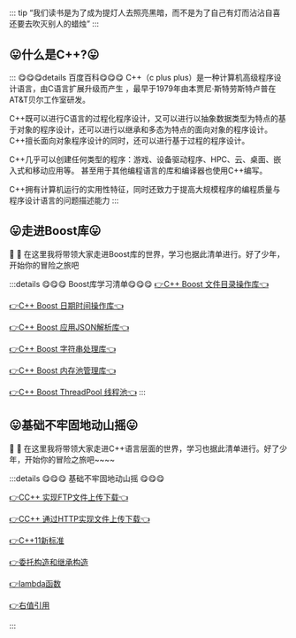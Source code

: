 # 


::: tip
“我们读书是为了成为提灯人去照亮黑暗，而不是为了自己有灯而沾沾自喜还要去吹灭别人的蜡烛”
::: 

## 😛什么是C++?😛

::: 😋😋😋details 百度百科😋😋😋
C++（c plus plus）是一种计算机高级程序设计语言，由C语言扩展升级而产生 ，最早于1979年由本贾尼·斯特劳斯特卢普在AT&T贝尔工作室研发。

C++既可以进行C语言的过程化程序设计，又可以进行以抽象数据类型为特点的基于对象的程序设计，还可以进行以继承和多态为特点的面向对象的程序设计。C++擅长面向对象程序设计的同时，还可以进行基于过程的程序设计。

C++几乎可以创建任何类型的程序：游戏、设备驱动程序、HPC、云、桌面、嵌入式和移动应用等。 甚至用于其他编程语言的库和编译器也使用C++编写。 

C++拥有计算机运行的实用性特征，同时还致力于提高大规模程序的编程质量与程序设计语言的问题描述能力
:::



## 😛走进Boost库😛
:tada: :100: 在这里我将带领大家走进Boost库的世界，学习也据此清单进行。好了少年，开始你的冒险之旅吧


:::details 😋😋😋 Boost库学习清单😋😋😋
[👉C++ Boost 文件目录操作库👈](./Boost/28-C++%20Boost%20文件目录操作库.md) 

[👉C++ Boost 日期时间操作库👈](./Boost/29-C++%20Boost%20日期时间操作库.md)

[👉C++ Boost 应用JSON解析库👈](./Boost/30-C++%20Boost%20应用JSON解析库.md)

[👉C++ Boost 字符串处理库👈](./Boost/31-C++%20Boost%20字符串处理库.md)

[👉C++ Boost 内存池管理库👈](./Boost/32-C++%20Boost%20内存池管理库.md)

[👉C++ Boost ThreadPool 线程池👈](./Boost/33-C++%20Boost%20ThreadPool%20线程池.md)
:::


## 😛基础不牢固地动山摇😛
:tada: :100: 在这里我将带领大家走进C++语言层面的世界，学习也据此清单进行。好了少年，开始你的冒险之旅吧~~~~


:::details 😋😋😋 基础不牢固地动山摇 😋😋😋

[👉CC++ 实现FTP文件上传下载👈](./Base/37-CC++%20实现FTP文件上传下载.md)

[👉CC++ 通过HTTP实现文件上传下载👈](./Base/38-CC++%20通过HTTP实现文件上传下载.md)

[👉C++11新标准](./Base/39-C++11新标准.md)

[👉委托构造和继承构造](./Base/40-委托构造和继承构造.md)


[👉lambda函数](./Base/41-lambda函数.md)

[👉右值引用](./Base/42-右值引用.md)



:::




